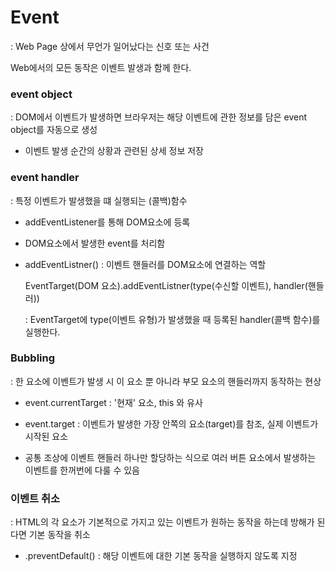 # Event 

: Web Page 상에서 무언가 일어났다는 신호 또는 사건 

Web에서의 모든 동작은 이벤트 발생과 함께 한다. 

### event object

: DOM에서 이벤트가 발생하면 브라우저는 해당 이벤트에 관한 정보를 담은 event object를 자동으로 생성 

- 이벤트 발생 순간의 상황과 관련된 상세 정보 저장 


### event handler

: 특정 이벤트가 발생했을 떄 실행되는 (콜백)함수 

- addEventListener를 통해 DOM요소에 등록 

- DOM요소에서 발생한 event를 처리함 

- addEventListner() : 이벤트 핸들러를 DOM요소에 연결하는 역할

    EventTarget(DOM 요소).addEventListner(type(수신할 이벤트), handler(핸들러))

    : EventTarget에 type(이벤트 유형)가 발생했을 때 등록된 handler(콜백 함수)를 실행한다.

 
### Bubbling

: 한 요소에 이벤트가 발생 시 이 요소 뿐 아니라 부모 요소의 핸들러까지 동작하는 현상 

- event.currentTarget : '현재' 요소, this 와 유사 

- event.target : 이벤트가 발생한 가장 안쪽의 요소(target)를 참조, 실제 이벤트가 시작된 요소 

- 공통 조상에 이벤트 핸들러 하나만 할당하는 식으로 여러 버튼 요소에서 발생하는 이벤트를 한꺼번에 다룰 수 있음 


### 이벤트 취소

: HTML의 각 요소가 기본적으로 가지고 있는 이벤트가 원하는 동작을 하는데 방해가 된다면 기본 동작을 취소

- .preventDefault() : 해당 이벤트에 대한 기본 동작을 실행하지 않도록 지정 